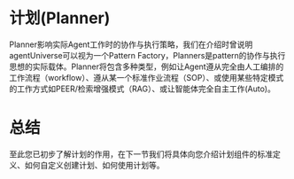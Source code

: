 # 计划(Planner)
Planner影响实际Agent工作时的协作与执行策略，我们在介绍时曾说明agentUniverse可以视为一个Pattern Factory，Planners是pattern的协作与执行思想的实际载体。Planner将包含多种类型，例如让Agent遵从完全由人工编排的工作流程（workflow）、遵从某一个标准作业流程（SOP）、或使用某些特定模式的工作方式如PEER/检索增强模式（RAG）、或让智能体完全自主工作(Auto)。

# 总结
至此您已初步了解计划的作用，在下一节我们将具体向您介绍计划组件的标准定义、如何自定义创建计划、如何使用计划等。
